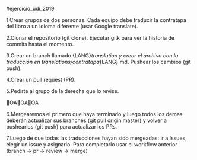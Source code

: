 #ejercicio_udi_2019

1.Crear grupos de dos personas. Cada equipo debe traducir la contratapa del libro a un idioma diferente (usar Google translate).

2.Clonar el repositorio (git clone). Ejecutar gitk para ver la historia de commits hasta el momento.

3.Crear un branch llamado {LANG}_translation y crear el archivo con la traducción en translations/contratapa_{LANG}.md. Pushear los cambios (git push).

4.Crear un pull request (PR).

5.Pedirte al grupo de la derecha que lo revise.

OAOAOA

6.Mergearemos el primero que haya terminado y luego todos los demas deberán actualizar sus branches (git pull origin master) y volver a pushearlos (git push) para actualizar los PRs.

7.Luego de que todas las traducciones hayan sido mergeadas: ir a Issues, elegir un issue y asignarlo. Para completarlo usar el workflow anterior (branch -> pr -> review -> merge)

